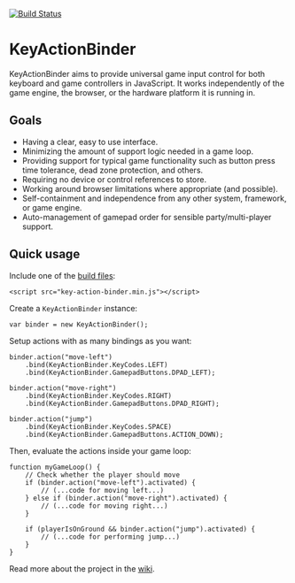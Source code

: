 [![Build Status](https://travis-ci.org/zeh/key-action-binder.ts.svg?branch=master)](https://travis-ci.org/zeh/key-action-binder.ts)

# KeyActionBinder

KeyActionBinder aims to provide universal game input control for both keyboard and game controllers in JavaScript. It works independently of the game engine, the browser, or the hardware platform it is running in.


## Goals

 * Having a clear, easy to use interface.
 * Minimizing the amount of support logic needed in a game loop.
 * Providing support for typical game functionality such as button press time tolerance, dead zone protection, and others.
 * Requiring no device or control references to store.
 * Working around browser limitations where appropriate (and possible).
 * Self-containment and independence from any other system, framework, or game engine.
 * Auto-management of gamepad order for sensible party/multi-player support.


## Quick usage

Include one of the [build files](https://github.com/zeh/key-action-binder.ts/tree/master/build):

	<script src="key-action-binder.min.js"></script>

Create a `KeyActionBinder` instance:

	var binder = new KeyActionBinder();

Setup actions with as many bindings as you want:

	binder.action("move-left")
		.bind(KeyActionBinder.KeyCodes.LEFT)
		.bind(KeyActionBinder.GamepadButtons.DPAD_LEFT);

	binder.action("move-right")
		.bind(KeyActionBinder.KeyCodes.RIGHT)
		.bind(KeyActionBinder.GamepadButtons.DPAD_RIGHT);

	binder.action("jump")
		.bind(KeyActionBinder.KeyCodes.SPACE)
		.bind(KeyActionBinder.GamepadButtons.ACTION_DOWN);

Then, evaluate the actions inside your game loop:

	function myGameLoop() {
		// Check whether the player should move
		if (binder.action("move-left").activated) {
			// (...code for moving left...)
		} else if (binder.action("move-right").activated) {
			// (...code for moving right...)
		}

		if (playerIsOnGround && binder.action("jump").activated) {
			// (...code for performing jump...)
		}
	}

Read more about the project in the [wiki](https://github.com/zeh/key-action-binder.ts/wiki).